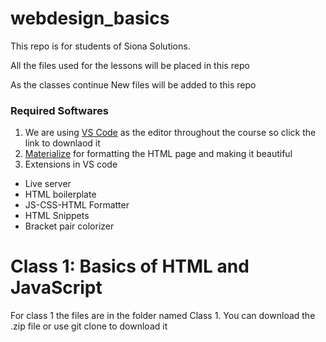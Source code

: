 # webdesign_basics
This repo is for students of Siona Solutions.

All the files used for the lessons will be placed in this repo

As the classes continue New files will be added to this repo

### Required Softwares
1. We are using [VS Code](https://code.visualstudio.com/download) as the editor throughout the course so click the link to downlaod it
2. [Materialize](https://materializecss.com) for formatting the HTML page and making it beautiful 
3. Extensions in VS code
+ Live server
+ HTML boilerplate
+ JS-CSS-HTML Formatter
+ HTML Snippets
+ Bracket pair colorizer



# Class 1: Basics of HTML and JavaScript
For class 1 the files are in the folder named Class 1.
You can download the .zip file or use git clone to download it
